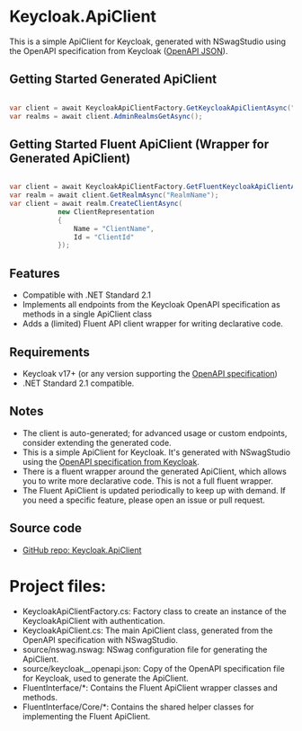 # Keycloak.ApiClient
This is a simple ApiClient for Keycloak, generated with NSwagStudio using the OpenAPI specification from Keycloak ([OpenAPI JSON](https://www.keycloak.org/docs-api/latest/rest-api/openapi.json)).

## Getting Started Generated ApiClient
```csharp

var client = await KeycloakApiClientFactory.GetKeycloakApiClientAsync("https://MyKeycloakInst.com", "username", "password");
var realms = await client.AdminRealmsGetAsync();

```

## Getting Started Fluent ApiClient (Wrapper for Generated ApiClient)
```csharp

var client = await KeycloakApiClientFactory.GetFluentKeycloakApiClientAsync("https://MyKeycloakInst.com", "username", "password");
var realm = await client.GetRealmAsync("RealmName");
var client = await realm.CreateClientAsync(
            new ClientRepresentation
            {
                Name = "ClientName",
                Id = "ClientId"
            });
```

## Features
- Compatible with .NET Standard 2.1
- Implements all endpoints from the Keycloak OpenAPI specification as methods in a single ApiClient class
- Adds a (limited) Fluent API client wrapper for writing declarative code.

## Requirements
- Keycloak v17+ (or any version supporting the [OpenAPI specification](https://www.keycloak.org/docs-api/latest/rest-api/openapi.json))
- .NET Standard 2.1 compatible.

## Notes
- The client is auto-generated; for advanced usage or custom endpoints, consider extending the generated code.
- This is a simple ApiClient for Keycloak. It's generated with NSwagStudio using the [OpenAPI specification from Keycloak](https://www.keycloak.org/docs-api/latest/rest-api/openapi.json).
- There is a fluent wrapper around the generated ApiClient, which allows you to write more declarative code. This is not a full fluent wrapper.
- The Fluent ApiClient is updated periodically to keep up with demand. If you need a specific feature, please open an issue or pull request.

## Source code
- [GitHub repo: Keycloak.ApiClient](https://github.com/AlexanderBraum/PublicKeycloakApiClient)

# Project files:
- KeycloakApiClientFactory.cs: Factory class to create an instance of the KeycloakApiClient with authentication.
- KeycloakApiClient.cs: The main ApiClient class, generated from the OpenAPI specification with NSwagStudio.
- source/nswag.nswag: NSwag configuration file for generating the ApiClient.
- source/keycloak__openapi.json: Copy of the OpenAPI specification file for Keycloak, used to generate the ApiClient.
- FluentInterface/*: Contains the Fluent ApiClient wrapper classes and methods.
- FluentInterface/Core/*: Contains the shared helper classes for implementing the Fluent ApiClient.